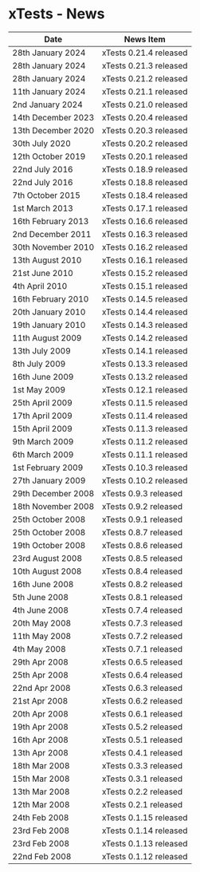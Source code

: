 # xTests - News

| Date                  | News Item                   |
| --------------------- | --------------------------- |
| 28th January 2024     |   xTests 0.21.4 released    |
| 28th January 2024     |   xTests 0.21.3 released    |
| 28th January 2024     |   xTests 0.21.2 released    |
| 11th January 2024     |   xTests 0.21.1 released    |
| 2nd January 2024      |   xTests 0.21.0 released    |
| 14th December 2023    |   xTests 0.20.4 released    |
| 13th December 2020    |   xTests 0.20.3 released    |
| 30th July 2020        |   xTests 0.20.2 released    |
| 12th October 2019     |   xTests 0.20.1 released    |
| 22nd July 2016        |   xTests 0.18.9 released    |
| 22nd July 2016        |   xTests 0.18.8 released    |
| 7th October 2015      |   xTests 0.18.4 released    |
| 1st March 2013        |   xTests 0.17.1 released    |
| 16th February 2013    |   xTests 0.16.6 released    |
| 2nd December 2011     |   xTests 0.16.3 released    |
| 30th November 2010    |   xTests 0.16.2 released    |
| 13th August 2010      |   xTests 0.16.1 released    |
| 21st June 2010        |   xTests 0.15.2 released    |
| 4th April 2010        |   xTests 0.15.1 released    |
| 16th February 2010    |   xTests 0.14.5 released    |
| 20th January 2010     |   xTests 0.14.4 released    |
| 19th January 2010     |   xTests 0.14.3 released    |
| 11th August 2009      |   xTests 0.14.2 released    |
| 13th July 2009        |   xTests 0.14.1 released    |
| 8th July 2009         |   xTests 0.13.3 released    |
| 16th June 2009        |   xTests 0.13.2 released    |
| 1st May 2009          |   xTests 0.12.1 released    |
| 25th April 2009       |   xTests 0.11.5 released    |
| 17th April 2009       |   xTests 0.11.4 released    |
| 15th April 2009       |   xTests 0.11.3 released    |
| 9th March 2009        |   xTests 0.11.2 released    |
| 6th March 2009        |   xTests 0.11.1 released    |
| 1st February 2009     |   xTests 0.10.3 released    |
| 27th January 2009     |   xTests 0.10.2 released    |
| 29th December 2008    |   xTests 0.9.3 released     |
| 18th November 2008    |   xTests 0.9.2 released     |
| 25th October 2008     |   xTests 0.9.1 released     |
| 25th October 2008     |   xTests 0.8.7 released     |
| 19th October 2008     |   xTests 0.8.6 released     |
| 23rd August 2008      |   xTests 0.8.5 released     |
| 10th August 2008      |   xTests 0.8.4 released     |
| 16th June 2008        |   xTests 0.8.2 released     |
| 5th June 2008         |   xTests 0.8.1 released     |
| 4th June 2008         |   xTests 0.7.4 released     |
| 20th May 2008         |   xTests 0.7.3 released     |
| 11th May 2008         |   xTests 0.7.2 released     |
| 4th May 2008          |   xTests 0.7.1 released     |
| 29th Apr 2008         |   xTests 0.6.5 released     |
| 25th Apr 2008         |   xTests 0.6.4 released     |
| 22nd Apr 2008         |   xTests 0.6.3 released     |
| 21st Apr 2008         |   xTests 0.6.2 released     |
| 20th Apr 2008         |   xTests 0.6.1 released     |
| 19th Apr 2008         |   xTests 0.5.2 released     |
| 16th Apr 2008         |   xTests 0.5.1 released     |
| 13th Apr 2008         |   xTests 0.4.1 released     |
| 18th Mar 2008         |   xTests 0.3.3 released     |
| 15th Mar 2008         |   xTests 0.3.1 released     |
| 13th Mar 2008         |   xTests 0.2.2 released     |
| 12th Mar 2008         |   xTests 0.2.1 released     |
| 24th Feb 2008         |   xTests 0.1.15 released    |
| 23rd Feb 2008         |   xTests 0.1.14 released    |
| 23rd Feb 2008         |   xTests 0.1.13 released    |
| 22nd Feb 2008         |   xTests 0.1.12 released    |


<!-- ########################### end of file ########################### -->

